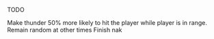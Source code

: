 TODO

Make thunder 50% more likely to hit the player while player is in range. Remain random at other times
Finish nak
